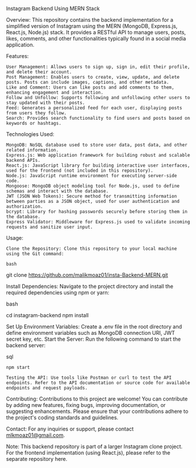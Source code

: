 Instagram Backend Using MERN Stack

Overview:
This repository contains the backend implementation for a simplified version of Instagram using the MERN (MongoDB, Express.js, React.js, Node.js) stack. It provides a RESTful API to manage users, posts, likes, comments, and other functionalities typically found in a social media application.

Features:

    User Management: Allows users to sign up, sign in, edit their profile, and delete their account.
    Post Management: Enables users to create, view, update, and delete posts. Posts can include images, captions, and other metadata.
    Like and Comment: Users can like posts and add comments to them, enhancing engagement and interaction.
    Follow and Unfollow: Supports following and unfollowing other users to stay updated with their posts.
    Feed: Generates a personalized feed for each user, displaying posts from users they follow.
    Search: Provides search functionality to find users and posts based on keywords or hashtags.

Technologies Used:

    MongoDB: NoSQL database used to store user data, post data, and other related information.
    Express.js: Web application framework for building robust and scalable backend APIs.
    React.js: JavaScript library for building interactive user interfaces, used for the frontend (not included in this repository).
    Node.js: JavaScript runtime environment for executing server-side code.
    Mongoose: MongoDB object modeling tool for Node.js, used to define schemas and interact with the database.
    JWT (JSON Web Tokens): Secure method for transmitting information between parties as a JSON object, used for user authentication and authorization.
    bcrypt: Library for hashing passwords securely before storing them in the database.
    Express Validator: Middleware for Express.js used to validate incoming requests and sanitize user input.

Usage:

    Clone the Repository: Clone this repository to your local machine using the Git command:

    bash

git clone https://github.com/malikmoaz01/insta-Backend-MERN.git

Install Dependencies: Navigate to the project directory and install the required dependencies using npm or yarn:

bash

cd instagram-backend
npm install

Set Up Environment Variables: Create a .env file in the root directory and define environment variables such as MongoDB connection URI, JWT secret key, etc.
Start the Server: Run the following command to start the backend server:

sql

    npm start

    Testing the API: Use tools like Postman or curl to test the API endpoints. Refer to the API documentation or source code for available endpoints and request payloads.

Contributing:
Contributions to this project are welcome! You can contribute by adding new features, fixing bugs, improving documentation, or suggesting enhancements. Please ensure that your contributions adhere to the project's coding standards and guidelines.

Contact:
For any inquiries or support, please contact mlkmoaz01@gmail.com.

Note:
This backend repository is part of a larger Instagram clone project. For the frontend implementation (using React.js), please refer to the separate repository here.
